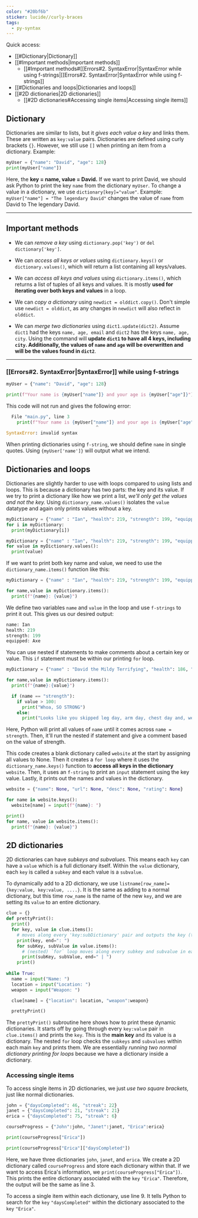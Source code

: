 ```yaml
---
color: "#20bf6b"
sticker: lucide//curly-braces
tags:
  - py-syntax
---
```

Quick access:
- [[#Dictionary|Dictionary]]
- [[#Important methods|Important methods]]
	- [[#Important methods#[[Errors#2. SyntaxError|SyntaxError while using f-strings|[[Errors#2. SyntaxError|SyntaxError while using f-strings]]
- [[#Dictionaries and loops|Dictionaries and loops]]
- [[#2D dictionaries|2D dictionaries]]
	- [[#2D dictionaries#Accessing single items|Accessing single items]]

## Dictionary
Dictionaries are similar to lists, but it *gives each value a key* and links them. These are written as `key:value` pairs. Dictionaries are defined using curly brackets `{}`. However, we still use `[]` when printing an item from a dictionary. Example:
~~~python
myUser = {"name": "David", "age": 128}
print(myUser["name"])
~~~
Here, the **key = name, value = David.** If we want to print David, we should ask Python to print the key `name` from the dictionary `myUser`. To change a value in a dictionary, we use `dictionary[key]="value"`. 
Example: `myUser["name"] = "The legendary David"` changes the value of `name` from David to The legendary David.

----
## Important methods
- We can *remove a key* using `dictionary.pop('key')` or `del dictionary['key']`.

- We can *access all keys or values* using `dictionary.keys()` or `dictionary.values()`, which will return a list containing all keys/values.

- We can *access all keys and values* using `dictionary.items()`, which returns a list of tuples of all keys and values. It is mostly **used for iterating over both keys and values** in a loop.

- We can *copy a dictionary* using `newdict = olddict.copy()`. Don't simple use `newdict = olddict`, as any changes in `newdict` will also reflect in `olddict`.

- We can *merge two dictionaries* using `dict1.update(dict2)`. Assume `dict1` had the keys `name, age, email` and `dict2` has the keys `name, age, city`. Using the command will **update `dict1` to have all 4 keys, including `city`. Additionally, the values of `name` and `age` will be overwritten and will be the values found in `dict2`**.
---

### [[Errors#2. SyntaxError|SyntaxError]] while using f-strings
~~~python
myUser = {"name": "David", "age": 128}

print(f"Your name is {myUser["name"]} and your age is {myUser["age"]}")
~~~
This code will not run and gives the following error:
~~~python
  File "main.py", line 3
    print(f"Your name is {myUser["name"]} and your age is {myUser["age"]}")
                                  ^
SyntaxError: invalid syntax
~~~
When printing dictionaries using `f-string`, we should define `name` in single quotes. Using `{myUser['name']}` will output what we intend.

## Dictionaries and loops
Dictionaries are slightly harder to use with loops compared to using lists and loops. This is because a dictionary has two parts: the key and its value. If we try to print a dictionary like how we print a list, *we'll only get the values and not the key.* Using `dictionary_name.values()` isolates the `value` datatype and again only prints values without a key.
~~~python
myDictionary = {"name" : "Ian", "health": 219, "strength": 199, "equipped": "Axe"}
for i in myDictionary:
  print(myDictionary[i])

myDictionary = {"name" : "Ian", "health": 219, "strength": 199, "equipped": "Axe"}
for value in myDictionary.values():
  print(value)
  ~~~
If we want to print both key name and value, we need to use the `dictionary_name.items()` function like this:
~~~python
myDictionary = {"name" : "Ian", "health": 219, "strength": 199, "equipped": "Axe"}

for name,value in myDictionary.items():
  print(f"{name}: {value}")
~~~
We define two variables `name` and `value` in the loop and use `f-strings` to print it out. This gives us our desired output:
~~~python
name: Ian
health: 219
strength: 199
equipped: Axe
~~~

You can use nested if statements to make comments about a certain key or value. This `if` statement must be within our printing `for` loop. 
~~~python
myDictionary = {"name" : "David the Mildy Terrifying", "health": 186, "strength": 4, "equipped":"l33t haxx0r p0werz"}

for name,value in myDictionary.items():
  print(f"{name}:{value}")

  if (name == "strength"):
    if value > 100:
      print("Whoa, SO STRONG")
    else:
      print("Looks like you skipped leg day, arm day, chest day and, well, gym day entirely bro!")
~~~
Here, Python will print all values of `name` until it comes across `name = strength`. Then, it'll run the nested if statement and give a comment based on the value of strength.

This code creates a blank dictionary called `website` at the start by assigning all values to None. Then it creates a `for loop` where it uses the `dictionary_name.keys()` function to **access all keys in the dictionary** `website`. Then, it uses an `f-string` to print an `input` statement using the key value. Lastly, it prints out the names and values in the dictionary.
~~~python
website = {"name": None, "url": None, "desc": None, "rating": None}

for name in website.keys():
  website[name] = input(f"{name}: ")

print()
for name, value in website.items():
  print(f"{name}: {value}")
  ~~~

## 2D dictionaries
2D dictionaries can have *subkeys and subvalues.* This means each `key` can have a `value` which is a full dictionary itself. Within the `value` dictionary, each `key` is called a `subkey` and each value is a `subvalue`.

To dynamically add to a 2D dictionary, we use `listname[row_name]={key:value, key:value, ....}`. It is the same as adding to a normal dictionary, but this time `row_name` is the name of the new `key`, and we are setting its `value` to an entire dictionary.

~~~python
clue = {}
def prettyPrint():
  print()
  for key, value in clue.items():
    # moves along every 'key:subDictionary' pair and outputs the key (the name of the character).
    print(key, end=": ")
    for subKey, subValue in value.items():
      # (nested) `for` loop moves along every subkey and subvalue in each subDictionary.
      print(subKey, subValue, end=" | ")
    print()
    
while True:
  name = input("Name: ")
  location = input("Location: ")
  weapon = input("Weapon: ")

  clue[name] = {"location": location, "weapon":weapon} 

  prettyPrint()
  ~~~
The `prettyPrint()` subroutine here shows how to print these dynamic dictionaries. It starts off by going through every `key:value` pair in `clue.items()` and prints the `key`. This is the **main key** and its value is a dictionary. The nested `for` loop checks the `subkeys` and `subvalues` within each main `key` and prints them. We are essentially *running two normal dictionary printing for loops* because we have a dictionary inside a dictionary.

### Accessing single items
To access single items in 2D dictionaries, we just *use two square brackets,* just like normal dictionaries.
~~~python
john = {"daysCompleted": 46, "streak": 22}
janet = {"daysCompleted": 21, "streak": 21}
erica = {"daysCompleted": 75, "streak": 6}

courseProgress = {"John":john, "Janet":janet, "Erica":erica}

print(courseProgress["Erica"])

print(courseProgress["Erica"]["daysCompleted"])
~~~
Here, we have three dictionaries `john`, `janet`, and `erica`. We create a 2D dictionary called `courseProgress` and store each dictionary within that. If we want to access Erica's information, we `print(courseProgress["Erica"])`. This prints the entire dictionary associated with the `key` `"Erica"`. Therefore, the output will be the same as line 3. 

To access a single item within each dictionary, use line 9. It tells Python to search for the `key` `"daysCompleted"` within the dictionary associated to the `key` `"Erica"`.